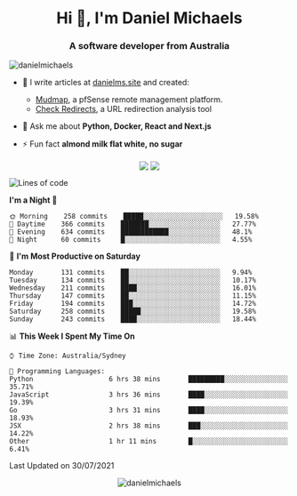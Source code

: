 <h1 align="center">Hi 👋, I'm Daniel Michaels</h1>
<h3 align="center">A software developer from Australia</h3>
<p align="left"> <img src="https://komarev.com/ghpvc/?username=danielmichaels" alt="danielmichaels" /> </p>

- 📝 I write articles at [danielms.site](https://danielms.site?ref=danielmichaels-github) and created:
    - [Mudmap](https://mudmap.io?ref=danielmichaels-github), a pfSense remote management platform.
    - [Check Redirects](https://www.check-redirects.com?ref=danielmichaels-github), a URL redirection analysis tool
- 💬 Ask me about **Python, Docker, React and Next.js**

- ⚡ Fun fact **almond milk flat white, no sugar**

<p align="center">
<a href="https://twitter.com/dansult" target="_blank"><img align="center" src="https://img.shields.io/badge/twitter-%231DA1F2.svg?&style=for-the-badge&logo=twitter&logoColor=white"></a>
<a href="https://linkedin.com/in/daniel-michaels" target="_blank"><img align="center" src="https://img.shields.io/badge/linkedin-%230077B5.svg?&style=for-the-badge&logo=linkedin&logoColor=white"></a>
</p>

<!--START_SECTION:waka-->
![Lines of code](https://img.shields.io/badge/From%20Hello%20World%20I%27ve%20Written-406692%20lines%20of%20code-blue)

**I'm a Night 🦉** 

```text
🌞 Morning    258 commits    █████░░░░░░░░░░░░░░░░░░░░   19.58% 
🌆 Daytime    366 commits    ███████░░░░░░░░░░░░░░░░░░   27.77% 
🌃 Evening    634 commits    ████████████░░░░░░░░░░░░░   48.1% 
🌙 Night      60 commits     █░░░░░░░░░░░░░░░░░░░░░░░░   4.55%

```
📅 **I'm Most Productive on Saturday** 

```text
Monday       131 commits    ██░░░░░░░░░░░░░░░░░░░░░░░   9.94% 
Tuesday      134 commits    ██░░░░░░░░░░░░░░░░░░░░░░░   10.17% 
Wednesday    211 commits    ████░░░░░░░░░░░░░░░░░░░░░   16.01% 
Thursday     147 commits    ██░░░░░░░░░░░░░░░░░░░░░░░   11.15% 
Friday       194 commits    ███░░░░░░░░░░░░░░░░░░░░░░   14.72% 
Saturday     258 commits    █████░░░░░░░░░░░░░░░░░░░░   19.58% 
Sunday       243 commits    ████░░░░░░░░░░░░░░░░░░░░░   18.44%

```


📊 **This Week I Spent My Time On** 

```text
⌚︎ Time Zone: Australia/Sydney

💬 Programming Languages: 
Python                   6 hrs 38 mins       █████████░░░░░░░░░░░░░░░░   35.71% 
JavaScript               3 hrs 36 mins       ████░░░░░░░░░░░░░░░░░░░░░   19.39% 
Go                       3 hrs 31 mins       ████░░░░░░░░░░░░░░░░░░░░░   18.93% 
JSX                      2 hrs 38 mins       ███░░░░░░░░░░░░░░░░░░░░░░   14.22% 
Other                    1 hr 11 mins        █░░░░░░░░░░░░░░░░░░░░░░░░   6.41%

```


 Last Updated on 30/07/2021
<!--END_SECTION:waka-->

<p align="center"> <img src="https://github-readme-stats.vercel.app/api?username=danielmichaels&show_icons=true" alt="danielmichaels" /> </p>

